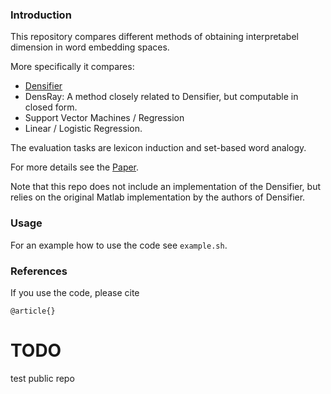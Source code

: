 ### Introduction

This repository compares different methods of obtaining interpretabel dimension in word embedding spaces. 

More specifically it compares: 
* [Densifier](https://arxiv.org/pdf/1602.07572.pdf)
* DensRay: A method closely related to Densifier, but computable in closed form. 
* Support Vector Machines / Regression
* Linear / Logistic Regression.

The evaluation tasks are lexicon induction and set-based word analogy. 

For more details see the [Paper]().

Note that this repo does not include an implementation of the Densifier, but relies on the original Matlab implementation by the authors of Densifier.


### Usage

For an example how to use the code see `example.sh`.


### References

If you use the code, please cite 
```
@article{}
```



# TODO
test public repo
